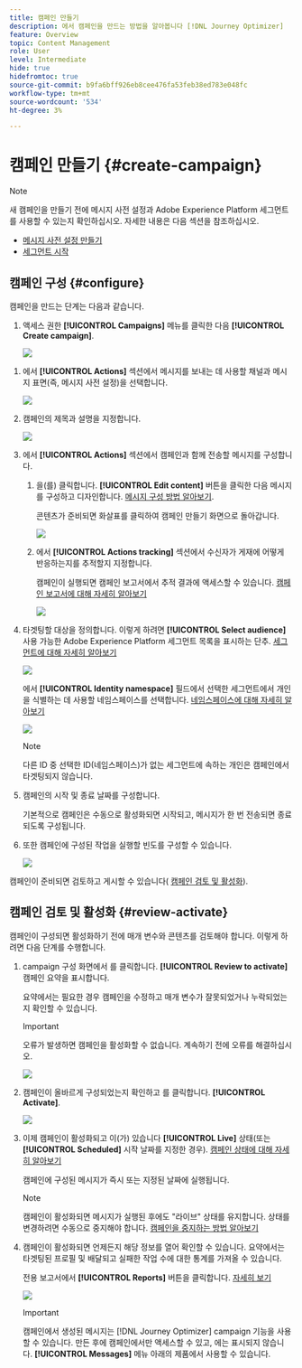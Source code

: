 ```yaml
---
title: 캠페인 만들기
description: 에서 캠페인을 만드는 방법을 알아봅니다 [!DNL Journey Optimizer]
feature: Overview
topic: Content Management
role: User
level: Intermediate
hide: true
hidefromtoc: true
source-git-commit: b9fa6bff926eb8cee476fa53feb38ed783e048fc
workflow-type: tm+mt
source-wordcount: '534'
ht-degree: 3%

---
```



# 캠페인 만들기 {#create-campaign}

>[!NOTE]
>
>새 캠페인을 만들기 전에 메시지 사전 설정과 Adobe Experience Platform 세그먼트를 사용할 수 있는지 확인하십시오. 자세한 내용은 다음 섹션을 참조하십시오.
>
>* [메시지 사전 설정 만들기](../configuration/message-presets.md)
>* [세그먼트 시작](../segment/about-segments.md)


## 캠페인 구성 {#configure}

캠페인을 만드는 단계는 다음과 같습니다.

1. 액세스 권한 **[!UICONTROL Campaigns]** 메뉴를 클릭한 다음 **[!UICONTROL Create campaign]**.

   ![](assets/create-campaign.png)

<!--1. In the **[!UICONTROL Properties]** section, specify when you want to execute the campaign:

    * **[!UICONTROL Scheduled]**: execute the campaign immediately or on a specified date,
    * **[!UICONTROL API-triggered]**: execute the campaign using an API call. In this case, profiles to be targeted and triggers for actions need to be set via the API call.-->

1. 에서 **[!UICONTROL Actions]** 섹션에서 메시지를 보내는 데 사용할 채널과 메시지 표면(즉, 메시지 사전 설정)을 선택합니다.

   ![](assets/create-campaign-action.png)

1. 캠페인의 제목과 설명을 지정합니다.

   <!--To test the content of your message, toggle the **[!UICONTROL Content experiment]** option on. This allows you to test multiple variables of a delivery on populations samples, in order to define which treatment has the biggest impact on the targeted population.[Learn more about content experiment](../campaigns/content-experiment.md).-->

   ![](assets/create-campaign-properties.png)

1. 에서 **[!UICONTROL Actions]** 섹션에서 캠페인과 함께 전송할 메시지를 구성합니다.

   1. 을(를) 클릭합니다. **[!UICONTROL Edit content]** 버튼을 클릭한 다음 메시지를 구성하고 디자인합니다. [메시지 구성 방법 알아보기](../messages/get-started-content.md).

      콘텐츠가 준비되면 화살표를 클릭하여 캠페인 만들기 화면으로 돌아갑니다.

      ![](assets/create-campaign-design.png)

   1. 에서 **[!UICONTROL Actions tracking]** 섹션에서 수신자가 게재에 어떻게 반응하는지를 추적할지 지정합니다.

      캠페인이 실행되면 캠페인 보고서에서 추적 결과에 액세스할 수 있습니다. [캠페인 보고서에 대해 자세히 알아보기](campaign-global-report.md)

      ![](assets/create-campaign-action-properties.png)

1. 타겟팅할 대상을 정의합니다. 이렇게 하려면 **[!UICONTROL Select audience]** 사용 가능한 Adobe Experience Platform 세그먼트 목록을 표시하는 단추. [세그먼트에 대해 자세히 알아보기](../segment/about-segments.md)

   ![](assets/create-campaign-audience.png)

   <!--By default, the targeted audience for in-app messages includes all the users of the selected mobile application.-->

   에서 **[!UICONTROL Identity namespace]** 필드에서 선택한 세그먼트에서 개인을 식별하는 데 사용할 네임스페이스를 선택합니다. [네임스페이스에 대해 자세히 알아보기](../event/about-creating.md#select-the-namespace)

   ![](assets/create-campaign-namespace.png)

   >[!NOTE]
   >
   >다른 ID 중 선택한 ID(네임스페이스)가 없는 세그먼트에 속하는 개인은 캠페인에서 타겟팅되지 않습니다. <!--info vue dans section journeys, read segment-->

   <!--If you are creating a campaign to send an in-app message, you can choose how and when the message will be shown to the audience using existing mobile app triggers.-->
   <!-- where are triggers configured?-->

1. 캠페인의 시작 및 종료 날짜를 구성합니다.

   기본적으로 캠페인은 수동으로 활성화되면 시작되고, 메시지가 한 번 전송되면 종료되도록 구성됩니다.

1. 또한 캠페인에 구성된 작업을 실행할 빈도를 구성할 수 있습니다.

   ![](assets/create-campaign-schedule.png)

캠페인이 준비되면 검토하고 게시할 수 있습니다( [캠페인 검토 및 활성화](#review-activate)).

## 캠페인 검토 및 활성화 {#review-activate}

캠페인이 구성되면 활성화하기 전에 매개 변수와 콘텐츠를 검토해야 합니다. 이렇게 하려면 다음 단계를 수행합니다.

1. campaign 구성 화면에서 를 클릭합니다. **[!UICONTROL Review to activate]** 캠페인 요약을 표시합니다.

   요약에서는 필요한 경우 캠페인을 수정하고 매개 변수가 잘못되었거나 누락되었는지 확인할 수 있습니다.

   >[!IMPORTANT]
   >
   >오류가 발생하면 캠페인을 활성화할 수 없습니다. 계속하기 전에 오류를 해결하십시오.

   ![](assets/create-campaign-alerts.png)

1. 캠페인이 올바르게 구성되었는지 확인하고 를 클릭합니다. **[!UICONTROL Activate]**.

   ![](assets/create-campaign-review.png)

1. 이제 캠페인이 활성화되고 이(가) 있습니다 **[!UICONTROL Live]** 상태(또는 **[!UICONTROL Scheduled]**  시작 날짜를 지정한 경우). [캠페인 상태에 대해 자세히 알아보기](get-started-with-campaigns.md#statuses)

   캠페인에 구성된 메시지가 즉시 또는 지정된 날짜에 실행됩니다.

   >[!NOTE]
   >
   >캠페인이 활성화되면 메시지가 실행된 후에도 &quot;라이브&quot; 상태를 유지합니다. 상태를 변경하려면 수동으로 중지해야 합니다. [캠페인을 중지하는 방법 알아보기](modify-stop-campaign.md)

1. 캠페인이 활성화되면 언제든지 해당 정보를 열어 확인할 수 있습니다. 요약에서는 타겟팅된 프로필 및 배달되고 실패한 작업 수에 대한 통계를 가져올 수 있습니다.

   전용 보고서에서 **[!UICONTROL Reports]** 버튼을 클릭합니다. [자세히 보기](campaign-global-report.md)

   ![](assets/create-campaign-summary.png)

   >[!IMPORTANT]
   >
   >캠페인에서 생성된 메시지는 [!DNL Journey Optimizer] campaign 기능을 사용할 수 있습니다. 만든 후에 캠페인에서만 액세스할 수 있고, 에는 표시되지 않습니다. **[!UICONTROL Messages]** 메뉴 아래의 제품에서 사용할 수 있습니다.